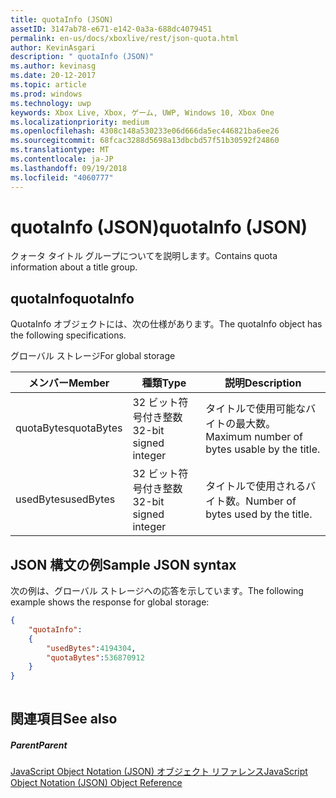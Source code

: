 ```yaml
---
title: quotaInfo (JSON)
assetID: 3147ab78-e671-e142-0a3a-688dc4079451
permalink: en-us/docs/xboxlive/rest/json-quota.html
author: KevinAsgari
description: " quotaInfo (JSON)"
ms.author: kevinasg
ms.date: 20-12-2017
ms.topic: article
ms.prod: windows
ms.technology: uwp
keywords: Xbox Live, Xbox, ゲーム, UWP, Windows 10, Xbox One
ms.localizationpriority: medium
ms.openlocfilehash: 4308c148a530233e06d666da5ec446821ba6ee26
ms.sourcegitcommit: 68fcac3288d5698a13dbcbd57f51b30592f24860
ms.translationtype: MT
ms.contentlocale: ja-JP
ms.lasthandoff: 09/19/2018
ms.locfileid: "4060777"
---
```

# <a name="quotainfo-json"></a><span data-ttu-id="263c6-104">quotaInfo (JSON)</span><span class="sxs-lookup"><span data-stu-id="263c6-104">quotaInfo (JSON)</span></span>
<span data-ttu-id="263c6-105">クォータ タイトル グループについてを説明します。</span><span class="sxs-lookup"><span data-stu-id="263c6-105">Contains quota information about a title group.</span></span> 
<a id="ID4EN"></a>

 
## <a name="quotainfo"></a><span data-ttu-id="263c6-106">quotaInfo</span><span class="sxs-lookup"><span data-stu-id="263c6-106">quotaInfo</span></span>
 
<span data-ttu-id="263c6-107">QuotaInfo オブジェクトには、次の仕様があります。</span><span class="sxs-lookup"><span data-stu-id="263c6-107">The quotaInfo object has the following specifications.</span></span>
 
<span data-ttu-id="263c6-108">グローバル ストレージ</span><span class="sxs-lookup"><span data-stu-id="263c6-108">For global storage</span></span>
 
| <span data-ttu-id="263c6-109">メンバー</span><span class="sxs-lookup"><span data-stu-id="263c6-109">Member</span></span>| <span data-ttu-id="263c6-110">種類</span><span class="sxs-lookup"><span data-stu-id="263c6-110">Type</span></span>| <span data-ttu-id="263c6-111">説明</span><span class="sxs-lookup"><span data-stu-id="263c6-111">Description</span></span>| 
| --- | --- | --- | 
| <span data-ttu-id="263c6-112">quotaBytes</span><span class="sxs-lookup"><span data-stu-id="263c6-112">quotaBytes</span></span>| <span data-ttu-id="263c6-113">32 ビット符号付き整数</span><span class="sxs-lookup"><span data-stu-id="263c6-113">32-bit signed integer</span></span> | <span data-ttu-id="263c6-114">タイトルで使用可能なバイトの最大数。</span><span class="sxs-lookup"><span data-stu-id="263c6-114">Maximum number of bytes usable by the title.</span></span>| 
| <span data-ttu-id="263c6-115">usedBytes</span><span class="sxs-lookup"><span data-stu-id="263c6-115">usedBytes</span></span>| <span data-ttu-id="263c6-116">32 ビット符号付き整数</span><span class="sxs-lookup"><span data-stu-id="263c6-116">32-bit signed integer</span></span> | <span data-ttu-id="263c6-117">タイトルで使用されるバイト数。</span><span class="sxs-lookup"><span data-stu-id="263c6-117">Number of bytes used by the title.</span></span>| 
  
<a id="ID4EXB"></a>

 
## <a name="sample-json-syntax"></a><span data-ttu-id="263c6-118">JSON 構文の例</span><span class="sxs-lookup"><span data-stu-id="263c6-118">Sample JSON syntax</span></span>
 
<span data-ttu-id="263c6-119">次の例は、グローバル ストレージへの応答を示しています。</span><span class="sxs-lookup"><span data-stu-id="263c6-119">The following example shows the response for global storage:</span></span>
 

```json
{
    "quotaInfo":
    {
        "usedBytes":4194304,
        "quotaBytes":536870912
    }
}
      
```

  
<a id="ID4ECC"></a>

 
## <a name="see-also"></a><span data-ttu-id="263c6-120">関連項目</span><span class="sxs-lookup"><span data-stu-id="263c6-120">See also</span></span>
 
<a id="ID4EEC"></a>

 
##### <a name="parent"></a><span data-ttu-id="263c6-121">Parent</span><span class="sxs-lookup"><span data-stu-id="263c6-121">Parent</span></span> 

[<span data-ttu-id="263c6-122">JavaScript Object Notation (JSON) オブジェクト リファレンス</span><span class="sxs-lookup"><span data-stu-id="263c6-122">JavaScript Object Notation (JSON) Object Reference</span></span>](atoc-xboxlivews-reference-json.md)

   